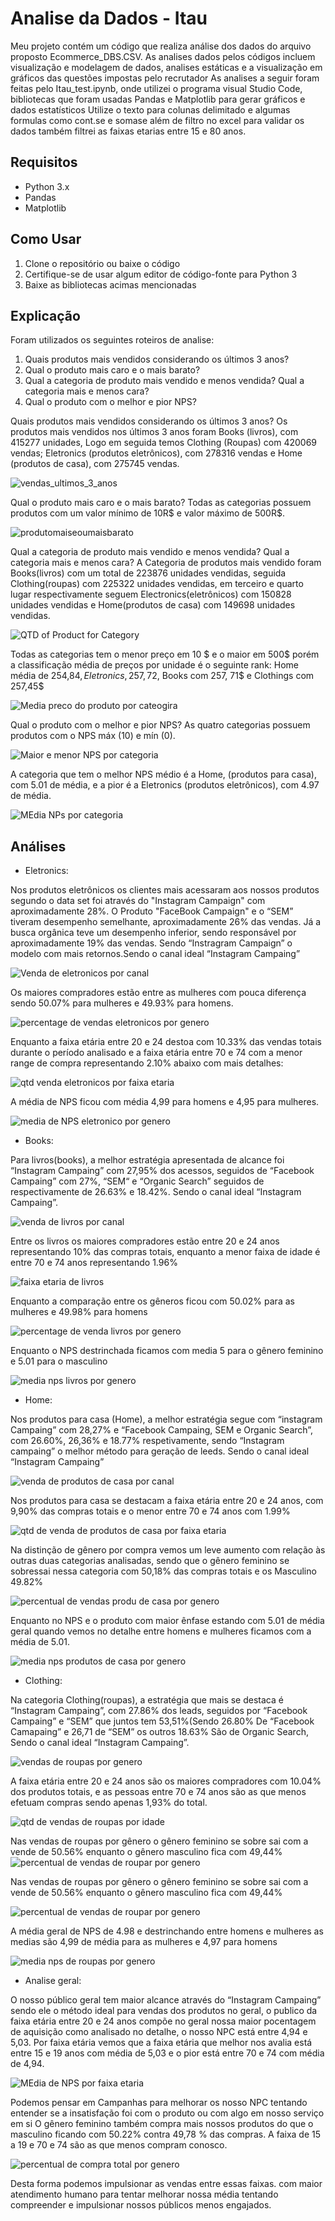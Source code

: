 # Analise da Dados - Itau

Meu projeto contém um código que realiza análise dos dados do arquivo proposto Ecommerce_DBS.CSV. As analises dados pelos códigos incluem visualização e modelagem de dados, analises estáticas e a visualização em gráficos das questões impostas pelo recrutador
As analises a seguir foram feitas pelo Itau_test.ipynb, onde utilizei o programa visual Studio Code, bibliotecas que foram usadas Pandas e Matplotlib para gerar gráficos e dados estatísticos 
Utilize o texto para colunas delimitado e algumas formulas como cont.se e somase além de filtro no excel para validar os dados também filtrei as faixas etarias entre 15 e 80 anos.

## Requisitos

- Python 3.x
- Pandas
- Matplotlib

## Como Usar

1. Clone o repositório ou baixe o código
2. Certifique-se de usar algum editor de código-fonte para Python 3
3. Baixe as bibliotecas acimas mencionadas

## Explicação 
Foram utilizados os seguintes roteiros de analise:
1.	Quais produtos mais vendidos considerando os últimos 3 anos?
2.	Qual o produto mais caro e o mais barato?
3.	Qual a categoria de produto mais vendido e menos vendida? Qual a categoria mais e menos cara?
4.	Qual o produto com o melhor e pior NPS?

Quais produtos mais vendidos considerando os últimos 3 anos?
Os produtos mais vendidos nos últimos 3 anos foram Books (livros), com 415277 unidades, Logo em seguida temos Clothing (Roupas) com 420069 vendas; Eletronics (produtos eletrônicos), com 278316 vendas e Home (produtos de casa), com 275745 vendas.

![vendas_ultimos_3_anos](https://github.com/EveJr28/img/assets/168125942/91d921d4-5de1-48e5-9c2e-177a800cc5c3)

Qual o produto mais caro e o mais barato?
Todas as categorias possuem produtos com um valor mínimo de 10R$ e valor máximo de 500R$.

![produtomaiseoumaisbarato](https://github.com/EveJr28/img/assets/168125942/b3b6f758-1c4b-4e09-9a51-40a0b8a730d3)

Qual a categoria de produto mais vendido e menos vendida? Qual a categoria mais e menos cara?
A Categoria de produtos mais vendido foram Books(livros) com um total de 223876 unidades vendidas, seguida Clothing(roupas) com 225322 unidades vendidas, em terceiro e quarto lugar respectivamente seguem Electronics(eletrônicos) com 150828 unidades vendidas e Home(produtos de casa) com 149698 unidades vendidas. 

![QTD of Product for Category](https://github.com/EveJr28/img/assets/168125942/5bbf263b-9607-4481-a4bf-a7f3abda4a0a)

Todas as categorias tem o menor preço em 10 $ e o maior em 500$ porém a classificação média de preços por unidade é o seguinte rank: Home média de 254,84$, Eletronics, 257,72$, Books com 257, 71$ e Clothings com 257,45$

![Media preco do produto por cateogira](https://github.com/EveJr28/img/assets/168125942/a832a55c-807a-49d1-be9a-b028ec58bf5e)

Qual o produto com o melhor e pior NPS?
As quatro categorias possuem produtos com o NPS máx (10) e mín (0). 

![Maior e menor NPS por categoria](https://github.com/EveJr28/img/assets/168125942/2899ae26-dd1c-473c-8915-713c29514558)

A categoria que tem o melhor NPS médio é a Home, (produtos para casa), com 5.01 de média, e a pior é a Eletronics (produtos eletrônicos), com 4.97 de média.

![MEdia NPs por categoria](https://github.com/EveJr28/img/assets/168125942/a7b2067b-d843-46e5-aaa5-21d060a8aa92)

## Análises
- Eletronics: 

Nos produtos eletrônicos os clientes mais acessaram aos nossos produtos segundo o data set foi através do "Instagram Campaign" com aproximadamente 28%. O Produto "FaceBook Campaign" e o “SEM” tiveram desempenho semelhante, aproximadamente 26% das vendas. Já a busca orgânica teve um desempenho inferior, sendo responsável por aproximadamente 19% das vendas. Sendo “Instragram Campaign” o modelo com mais retornos.Sendo o canal ideal “Instagram Campaing”

![Venda de eletronicos por canal](https://github.com/EveJr28/img/assets/168125942/3c4cf37c-7307-4d92-b87b-9cb3f86770f5)

Os maiores compradores estão entre as mulheres com pouca diferença sendo 50.07% para mulheres e 49.93% para homens. 

![percentage de vendas eletronicos por genero](https://github.com/EveJr28/img/assets/168125942/6285aa6e-5a93-4132-a53f-e0d602efbe10)

Enquanto a faixa etária entre 20 e 24 destoa com 10.33% das vendas totais durante o período analisado e a faixa etária entre 70 e 74 com a menor range de compra representando 2.10% abaixo com mais detalhes:

![qtd venda eletronicos por faixa etaria](https://github.com/EveJr28/img/assets/168125942/541305d7-c6e5-42d7-a7d3-7be732e7cf3c)

A média de NPS ficou com média 4,99 para homens e 4,95 para mulheres.

![media de NPS eletronico por genero](https://github.com/EveJr28/img/assets/168125942/a7f03110-0715-4357-b451-9d88aa8f1772)

- Books:

Para livros(books), a melhor estratégia apresentada de alcance foi “Instagram Campaing” com 27,95% dos acessos, seguidos de “Facebook Campaing” com 27%, “SEM“ e “Organic Search” seguidos de respectivamente de 26.63% e 18.42%. Sendo o canal ideal “Instagram Campaing”.

![venda de livros por canal](https://github.com/EveJr28/img/assets/168125942/fab326cd-d266-4b41-bf5d-c434487b63f6)

Entre os livros os maiores compradores estão entre 20 e 24 anos representando 10% das compras totais, enquanto a menor faixa de idade é entre 70 e 74 anos representando 1.96%

![faixa etaria de livros](https://github.com/EveJr28/img/assets/168125942/ef7b7608-abbf-48f1-8928-7f320c170ff7)

Enquanto a comparação entre os gêneros ficou com 50.02% para as mulheres e 49.98% para homens

![percentage de venda livros por genero](https://github.com/EveJr28/img/assets/168125942/1ba4a752-5b37-45d4-9d2e-4d7a120acd75)

Enquanto o NPS destrinchada ficamos com media 5 para o gênero feminino e 5.01 para o masculino

![media nps livros por genero](https://github.com/EveJr28/img/assets/168125942/b2578f0f-f964-4783-916d-270a33b84c5e)

- Home:

Nos produtos para casa (Home), a melhor estratégia segue com “instagram Campaing” com 28,27% e “Facebook Campaing, SEM e Organic Search”, com 26.60%, 26,36% e 18.77% respetivamente, sendo “Instagram campaing” o melhor método para geração de leeds. Sendo o canal ideal “Instagram Campaing”

![venda de produtos de casa por canal](https://github.com/EveJr28/img/assets/168125942/17e9457d-8265-4efd-8df4-8c3a10a77f9d)

Nos produtos para casa se destacam a faixa etária entre 20 e 24 anos, com 9,90% das compras totais e o menor entre 70 e 74 anos com 1.99%

![qtd de venda de produtos de casa por faixa etaria](https://github.com/EveJr28/img/assets/168125942/ec0adef6-9cd0-4202-8135-9c2f7fff1802)

Na distinção de gênero por compra vemos um leve aumento com relação às outras duas categorias analisadas, sendo que o gênero feminino se sobressai nessa categoria com 50,18% das compras totais e os Masculino 49.82%

![percentual de vendas produ de casa por genero](https://github.com/EveJr28/img/assets/168125942/aa94e065-b2f6-47c8-8828-d0529c9f38b7)

Enquanto no NPS e o produto com maior ênfase estando com 5.01 de média geral quando vemos no detalhe entre homens e mulheres ficamos com a média de 5.01.

![media  nps produtos de casa por genero](https://github.com/EveJr28/img/assets/168125942/b5104f87-4d3b-4aa6-8790-60e0d5a7b20f)

- Clothing:

Na categoria Clothing(roupas), a estratégia que mais se destaca é “Instagram Campaing”, com 27.86% dos leads, seguidos por “Facebook Campaing” e “SEM” que juntos tem 53,51%(Sendo 26.80% De “Facebook Camapaing” e 26,71 de “SEM” os outros 18.63% São de Organic Search, Sendo o canal ideal “Instagram Campaing”.

![vendas de roupas por genero](https://github.com/EveJr28/img/assets/168125942/9bdf3b7d-0698-4e93-b782-ad6caa8022eb)

A faixa etária entre 20 e 24 anos são os maiores compradores com 10.04% dos produtos totais, e as pessoas entre 70 e 74 anos são as que menos efetuam compras sendo apenas 1,93% do total.

![qtd de vendas de roupas por idade](https://github.com/EveJr28/img/assets/168125942/9512d40c-b634-4f1e-a1e8-e5194a5b2897)

Nas vendas de roupas por gênero o gênero feminino se sobre sai com a vende de 50.56% enquanto o gênero masculino fica com 49,44%
![percentual de vendas de roupar por genero](https://github.com/EveJr28/img/assets/168125942/479b9fd7-b71d-471c-b602-aaabcd09d734)

Nas vendas de roupas por gênero o gênero feminino se sobre sai com a vende de 50.56% enquanto o gênero masculino fica com 49,44%

![percentual de vendas de roupar por genero](https://github.com/EveJr28/img/assets/168125942/477bbbbd-fc64-47e5-a800-6e72b17f42b6)

A média geral de NPS de 4.98 e destrinchando entre homens e mulheres as medias são 4,99 de média para as mulheres e 4,97 para homens

![media nps de roupas por genero](https://github.com/EveJr28/img/assets/168125942/51a7ee81-79d2-403b-8f94-d04e96c312aa)

- Analise geral:

O nosso público geral tem maior alcance através do “Instagram Campaing” sendo ele o método ideal para vendas dos produtos no geral, o publico da faixa etária entre 20 e 24 anos compõe no geral nossa maior pocentagem de aquisição como analisado no detalhe, o nosso NPC está entre 4,94 e 5,03.
Por faixa etária vemos que a faixa etária que melhor nos avalia está entre 15 e 19 anos com média de 5,03 e o pior está entre 70 e 74 com média de 4,94.

![MEdia de NPS por faixa etaria](https://github.com/EveJr28/img/assets/168125942/a168909e-6728-4de9-97f5-4ed9902592c6)

Podemos pensar em Campanhas para melhorar os nosso NPC tentando entender se a insatisfação foi com o produto ou com algo em nosso serviço em si 
O gênero feminino também compra mais nossos produtos do que o masculino ficando com 50.22% contra 49,78 % das compras. A faixa de 15 a 19 e 70 e 74 são as que menos compram conosco. 

![percentual de compra total por genero](https://github.com/EveJr28/img/assets/168125942/fd21b7b2-6b97-4190-85d9-995136118875)

Desta forma podemos impulsionar as vendas entre essas faixas. com maior atendimento humano para tentar melhorar nossa média tentando compreender e impulsionar nossos públicos menos engajados.

